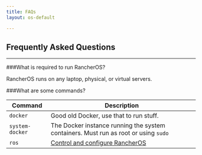 ```yaml
---
title: FAQs
layout: os-default

---
```


## Frequently Asked Questions
---

###What is required to run RancherOS?

RancherOS runs on any laptop, physical, or virtual servers.

###What are some commands?

Command | Description
--------|------------
`docker`| Good old Docker, use that to run stuff.
`system-docker` | The Docker instance running the system containers.  Must run as root or using `sudo`
`ros` | [Control and configure RancherOS]({{site.baseurl}}/os/rancheros-tools/ros/)




